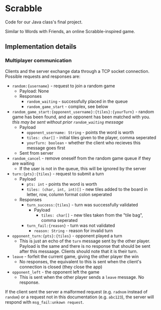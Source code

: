# Scrabble

Code for our Java class's final project.

Similar to Words with Friends, an online Scrabble-inspired game.

## Implementation details

### Multiplayer communication

Clients and the server exchange data through a TCP socket connection.
Possible requests and responses are:

* `random:{username}` - request to join a random game
  * Payload: None
  * Responses
    * `random_waiting` - successfully placed in the queue
    * `random_game_start` - complex, see below
* `random_game_start:{opponent_username}:{tiles}:{yourTurn}` - random game has been found, and an opponent has been matched with you. *this may be sent without prior `random_waiting` message*
  * Payload
    * `opponent_username: String` - points the word is worth
    * `tiles: char[]` - initial tiles given to the player, comma seperated
    * `yourTurn: boolean` - whether the client who recieves this message goes first
  * Sent from server
* `random_cancel` - remove oneself from the random game queue if they are waiting
  * If the user is not in the queue, this will be ignored by the server
* `turn:{pts}:{tiles}` - request to submit a turn
  * Payload
    * `pts: int` - points the word is worth
    * `tiles: (char, int, int)[]` - new tiles added to the board in letter, row, column format colon seperated
  * Responses
    * `turn_success:{tiles}` - turn was successfully validated
      * Payload
        * `tiles: char[]` - new tiles taken from the "tile bag", comma seperated
    * `turn_fail:{reason}` - turn was not validated
      * `reason: String` - reason for invalid turn
* `opponent_turn:{pts}:{tiles}` - opponent played a turn
  * This is just an echo of the `turn` message sent by the other player. Payload is the same and there is no response that should be sent after this messaage. Clients should note that it is their turn.
* `leave` - forfeit the current game, giving the other player the win
  * No responses, the equivalent to this is sent when the client's connection is closed (they close the app)
* `opponent_left` - the opponent left the game
  * This is sent when the other player sends a `leave` message. No response.


If the client sent the server a malformed request (e.g. `radnom` instead of `random`)
or a request not in this documentation (e.g. `abc123`),
the server will respond with `msg_fail:unkown request`.
